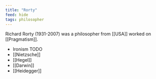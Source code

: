 ```yaml
---
title: "Rorty"
feed: hide
tags: philosopher
---
```


Richard Rorty (1931-2007) was a philosopher from [[USA]] worked on [[Pragmatism]]. 

- Ironism TODO
- [[Nietzsche]]
- [[Hegel]]
- [[Darwin]]
- [[Heidegger]]
